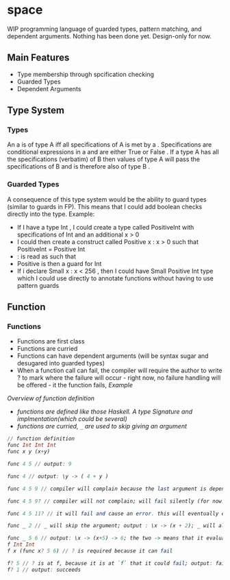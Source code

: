 # space

WIP programming language of guarded types, pattern matching, and dependent arguments. Nothing has been done yet. Design-only for now.

## Main Features

- Type membership through spcification checking
- Guarded Types
- Dependent Arguments

## Type System

### Types

An a is of type A iff all specifications of A is met by a .
Specifications are conditional expressions in a and are either True or False .
If a type A has all the specifications (verbatim) of B then values of type A will pass the specifications of B and is therefore also of type B .

### Guarded Types

A consequence of this type system would be the ability to guard types (similar to guards in FP). This means that I could add boolean checks directly into the type.
Example:

- If I have a type Int , I could create a type called PositiveInt with specifications of Int and an additional x > 0
- I could then create a construct called Positive x : x > 0 such that PositiveInt = Positive Int
- : is read as such that
- Positive is then a guard for Int
- If i declare Small x : x < 256 , then I could have Small Positive Int type which I could use directly to annotate functions without having to use pattern guards

## Function

### Functions

- Functions are first class
- Functions are curried
- Functions can have dependent arguments (will be syntax sugar and desugared into guarded types)
- When a function call can fail, the compiler will require the author to write ? to mark where the failure will occur - right now, no failure handling will be offered - it the function fails, <i have no idea yet>
  Example

Overview of function definition

- functions are defined like those Haskell. A type Signature and implmentation(which could be several)
- functions are curried, `_` are used to skip giving an argument

```haskell
// function definition
func Int Int Int
func x y (x+y)

func 4 5 // output: 9

func 4 // output: \y -> ( 4 + y )

func 4 5 9 // compiler will complain because the last argument is dependent on the first two arguments

func 4 5 9? // compiler will not complain; will fail silently (for now. Will think about failure handling in the future)

func 4 5 11? // it will fail and cause an error. this will eventually evolve as the main way of doing tests

func _ 2 // _ will skip the argument; output : \x -> (x + 2); _ will also act as a way to do partial application (together with currying)

func _ 5 6 // output: \x -> (x+5) -> 6; the two -> means that it evaluate both (x+5) and 6, and they have to be equal. If not, the resulting function fails
f Int Int
f x (func x? 5 6) // ? is required because it can fail

f? 5 // ? is at f, because it is at `f` that it could fail; output: fails
f? 1 // output: succeeds
```
